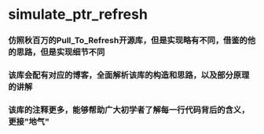 # simulate_ptr_refresh

### 仿照秋百万的Pull_To_Refresh开源库，但是实现略有不同，借鉴的他的思路，但是实现细节不同

### 该库会配有对应的博客，全面解析该库的构造和思路，以及部分原理的讲解

### 该库的注释更多，能够帮助广大初学者了解每一行代码背后的含义，更接"地气"
